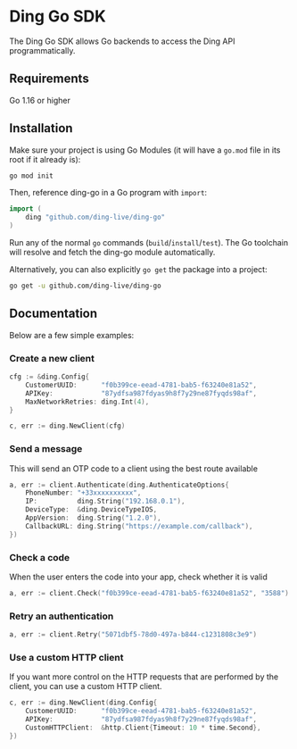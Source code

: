# Ding Go SDK

The Ding Go SDK allows Go backends to access the Ding API programmatically.

## Requirements

Go 1.16 or higher

## Installation

Make sure your project is using Go Modules (it will have a `go.mod` file in its
root if it already is):

```sh
go mod init
```

Then, reference ding-go in a Go program with `import`:

```go
import (
	ding "github.com/ding-live/ding-go"
)
```

Run any of the normal `go` commands (`build`/`install`/`test`). The Go
toolchain will resolve and fetch the ding-go module automatically.

Alternatively, you can also explicitly `go get` the package into a project:

```bash
go get -u github.com/ding-live/ding-go
```

## Documentation

Below are a few simple examples:

### Create a new client

```go
cfg := &ding.Config{
	CustomerUUID:      "f0b399ce-eead-4781-bab5-f63240e81a52",
	APIKey:            "87ydfsa987fdyas9h8f7y29ne87fyqds98af",
	MaxNetworkRetries: ding.Int(4),
}

c, err := ding.NewClient(cfg)
```

### Send a message

This will send an OTP code to a client using the best route available

```go
a, err := client.Authenticate(ding.AuthenticateOptions{
	PhoneNumber: "+33xxxxxxxxxx",
	IP:          ding.String("192.168.0.1"),
	DeviceType:  &ding.DeviceTypeIOS,
	AppVersion:  ding.String("1.2.0"),
	CallbackURL: ding.String("https://example.com/callback"),
})
```

### Check a code

When the user enters the code into your app, check whether it is valid

```go
a, err := client.Check("f0b399ce-eead-4781-bab5-f63240e81a52", "3588")
```

### Retry an authentication

```go
a, err := client.Retry("5071dbf5-78d0-497a-b844-c1231808c3e9")
```

### Use a custom HTTP client

If you want more control on the HTTP requests that are performed by the client,
you can use a custom HTTP client.

```go
c, err := ding.NewClient(ding.Config{
	CustomerUUID:      "f0b399ce-eead-4781-bab5-f63240e81a52",
	APIKey:            "87ydfsa987fdyas9h8f7y29ne87fyqds98af",
	CustomHTTPClient:  &http.Client{Timeout: 10 * time.Second},
})
```
